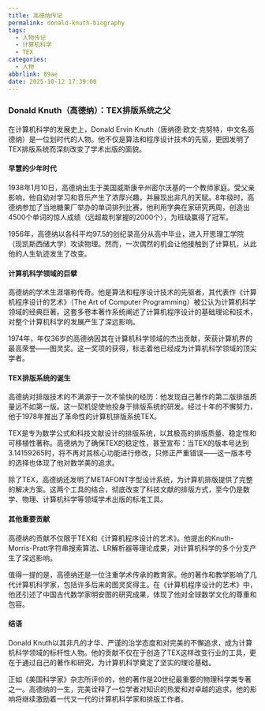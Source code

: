 ```yaml
---
title: 高德纳传记
permalink: donald-knuth-biography
tags:
  - 人物传记
  - 计算机科学
  - TEX
categories:
  - 人物
abbrlink: 89ae
date: 2025-10-12 17:39:00
---
```


### Donald Knuth（高德纳）：TEX排版系统之父

在计算机科学的发展史上，Donald Ervin Knuth（唐纳德·欧文·克努特，中文名高德纳）是一位划时代的人物。他不仅是算法和程序设计技术的先驱，更因发明了TEX排版系统而深刻改变了学术出版的面貌。

#### 早慧的少年时代
1938年1月10日，高德纳出生于美国威斯康辛州密尔沃基的一个教师家庭。受父亲影响，他自幼对学习和音乐产生了浓厚兴趣，并展现出非凡的天赋。8年级时，高德纳参加了当地糖果厂举办的单词排列比赛，他利用字典在家研究两周，创造出4500个单词的惊人成绩（远超裁判掌握的2000个），为班级赢得了冠军。

1956年，高德纳以各科平均97.5的创纪录高分从高中毕业，进入开思理工学院（现凯斯西储大学）攻读物理。然而，一次偶然的机会让他接触到了计算机，从此他的人生轨迹发生了改变。

#### 计算机科学领域的巨擘
高德纳的学术生涯堪称传奇。他是算法和程序设计技术的先驱者，其代表作《计算机程序设计的艺术》（The Art of Computer Programming）被公认为计算机科学领域的经典巨著。这套多卷本著作系统阐述了计算机程序设计的基础理论和技术，对整个计算机科学的发展产生了深远影响。

1974年，年仅36岁的高德纳因其在计算机科学领域的杰出贡献，荣获计算机界的最高荣誉——图灵奖。这一奖项的获得，标志着他已经成为计算机科学领域的顶尖学者。

#### TEX排版系统的诞生
高德纳对排版技术的不满源于一次不愉快的经历：他发现自己著作的第二版排版质量远不如第一版。这一契机促使他投身于排版系统的研发。经过十年的不懈努力，他于1978年推出了革命性的计算机排版系统TEX。

TEX是专为数学公式和科技文献设计的排版系统，以其极高的排版质量、稳定性和可移植性著称。高德纳为了确保TEX的稳定性，甚至宣布：当TEX的版本号达到3.14159265时，将不再对其核心功能进行修改，只修正严重错误——这一版本号的选择也体现了他对数学美的追求。

除了TEX，高德纳还发明了METAFONT字型设计系统，为计算机排版提供了完整的解决方案。这两个工具的结合，彻底改变了科技文献的排版方式，至今仍是数学、物理、计算机科学等领域学术出版的标准工具。

#### 其他重要贡献
高德纳的贡献不仅限于TEX和《计算机程序设计的艺术》。他提出的Knuth-Morris-Pratt字符串搜索算法、LR解析器等理论成果，对计算机科学的多个分支产生了深远影响。

值得一提的是，高德纳还是一位注重学术传承的教育家。他的著作和教学影响了几代计算机科学家，包括许多后来的图灵奖得主。在《计算机程序设计的艺术》中，他还引述了中国古代数学家明安图的研究成果，体现了他对全球数学文化的尊重和包容。

#### 结语
Donald Knuth以其非凡的才华、严谨的治学态度和对完美的不懈追求，成为计算机科学领域的标杆性人物。他的贡献不仅在于创造了TEX这样改变行业的工具，更在于通过自己的著作和研究，为计算机科学奠定了坚实的理论基础。

正如《美国科学家》杂志所评价的，他的著作是20世纪最重要的物理科学类专著之一。高德纳的一生，完美诠释了一位学者对知识的热爱和对卓越的追求，他的影响将继续激励着一代又一代的计算机科学家和排版工作者。